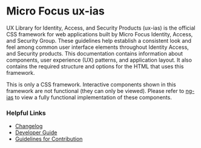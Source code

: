 # Micro Focus ux-ias

UX Library for Identity, Access, and Security Products (ux-ias) is the official CSS framework 
for web applications built by Micro Focus Identity, Access, and Security Group. These guidelines 
help establish a consistent look and feel among common user interface elements throughout Identity 
Access, and Security products. This documentation contains information about components, user 
experience (UX) patterns, and application layout. It also contains the required structure and options 
for the HTML that uses this framework.

This is only a CSS framework. Interactive components shown in this framework are not functional (they can
only be viewed). Please refer to [ng-ias](https://github.com/jedwardhawkins/ng-ias) to view a fully functional 
implementation of these components.

### Helpful Links

- [Changelog](./CHANGELOG.md)
- [Developer Guide](./DEVELOPER.md)
- [Guidelines for Contribution](./CONTRIBUTING.md)

